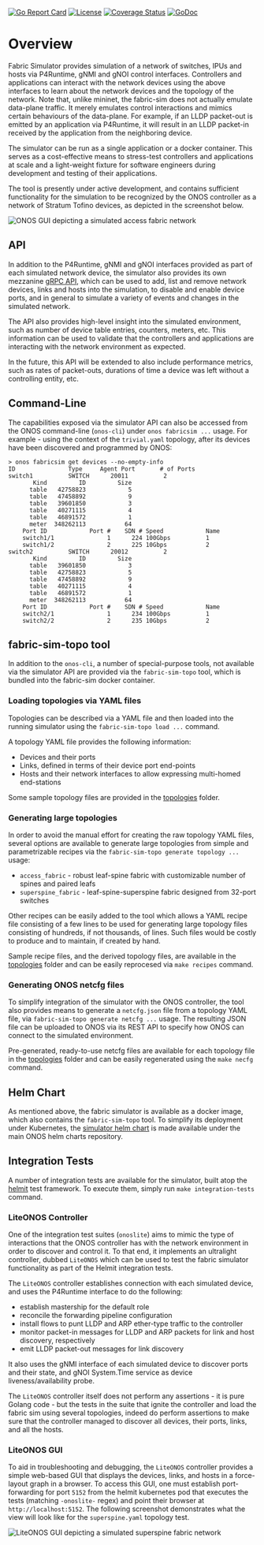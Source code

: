 <!--
SPDX-FileCopyrightText: 2022 Intel Corporation

SPDX-License-Identifier: Apache-2.0
-->
[![Go Report Card](https://goreportcard.com/badge/github.com/onosproject/fabric-sim)](https://goreportcard.com/report/github.com/onosproject/fabric-sim)
[![License](https://img.shields.io/badge/License-Apache%202.0-blue.svg)](https://github.com/gojp/goreportcard/blob/master/LICENSE)
[![Coverage Status](https://img.shields.io/coveralls/github/onosproject/fabric-sim/badge.svg)](https://coveralls.io/github/onosproject/fabric-sim?branch=master)
[![GoDoc](https://godoc.org/github.com/onosproject/fabric-sim?status.svg)](https://godoc.org/github.com/onosproject/fabric-sim)

# Overview

Fabric Simulator provides simulation of a network of switches, IPUs and hosts via P4Runtime, gNMI and 
gNOI control interfaces. Controllers and applications can interact with the network
devices using the above interfaces to learn about the network devices and the
topology of the network. Note that, unlike mininet, the fabric-sim does not actually emulate
data-plane traffic. It merely emulates control interactions and mimics certain behaviours of the
data-plane. For example, if an LLDP packet-out is emitted by an application via P4Runtime,
it will result in an LLDP packet-in received by the application from the neighboring device.

The simulator can be run as a single application or a docker container. This serves as
a cost-effective means to stress-test controllers and applications at scale and a light-weight
fixture for software engineers during development and testing of their applications.

The tool is presently under active development, and contains sufficient functionality for
the simulation to be recognized by the ONOS controller as a network of Stratum Tofino devices,
as depicted in the screenshot below.

![ONOS GUI depicting a simulated access fabric network](docs/images/onos-access-fabric.png)

## API

In addition to the P4Runtime, gNMI and gNOI interfaces provided as part of each simulated
network device, the simulator also provides its own mezzanine [gRPC API], which can be used to add,
list and remove network devices, links and hosts into the simulation, to disable and enable
device ports, and in general to simulate a variety of events and changes in the simulated network.

The API also provides high-level insight into the simulated environment, such as number of
device table entries, counters, meters, etc. This information can be used to validate that
the controllers and applications are interacting with the network environment as expected.

In the future, this API will be extended to also include performance metrics, such as rates of
packet-outs, durations of time a device was left without a controlling entity, etc.

## Command-Line

The capabilities exposed via the simulator API can also be accessed from the ONOS command-line
(`onos-cli`) under `onos fabricsim ...` usage. For example - using the context of the `trivial.yaml`
topology, after its devices have been discovered and programmed by ONOS:
```
> onos fabricsim get devices --no-empty-info
ID               Type     Agent Port       # of Ports
switch1          SWITCH      20011          2
       Kind         ID         Size
      table   42758823            5
      table   47458892            9
      table   39601850            3
      table   40271115            4
      table   46891572            1
      meter  348262113           64
    Port ID            Port #    SDN # Speed            Name
    switch1/1               1      224 100Gbps          1
    switch1/2               2      225 10Gbps           2
switch2          SWITCH      20012          2
       Kind         ID         Size
      table   39601850            3
      table   42758823            5
      table   47458892            9
      table   40271115            4
      table   46891572            1
      meter  348262113           64
    Port ID            Port #    SDN # Speed            Name
    switch2/1               1      234 100Gbps          1
    switch2/2               2      235 10Gbps           2
```


## fabric-sim-topo tool

In addition to the `onos-cli`, a number of special-purpose tools, not available via the simulator
API are provided via the `fabric-sim-topo` tool, which is bundled into the fabric-sim docker container.

### Loading topologies via YAML files

Topologies can be described via a YAML file and then loaded into the running simulator using the
`fabric-sim-topo load ...` command.

A topology YAML file provides the following information:

* Devices and their ports
* Links, defined in terms of their device port end-points
* Hosts and their network interfaces to allow expressing multi-homed end-stations

Some sample topology files are provided in the [topologies] folder.

### Generating large topologies

In order to avoid the manual effort for creating the raw topology YAML files, several options
are available to generate large topologies from simple and parametrizable recipes via the 
`fabric-sim-topo generate topology ...` usage:

* `access_fabric` - robust leaf-spine fabric with customizable number of spines and paired leafs
* `superspine_fabric` - leaf-spine-superspine fabric designed from 32-port switches

Other recipes can be easily added to the tool which allows a YAML recipe file consisting of a few
lines to be used for generating large topology files consisting of hundreds, if not thousands, of
lines. Such files would be costly to produce and to maintain, if created by hand.

Sample recipe files, and the derived topology files, are available in the [topologies] folder and 
can be easily reprocesed via `make recipes` command.

### Generating ONOS netcfg files

To simplify integration of the simulator with the ONOS controller, the tool also provides
means to generate a `netcfg.json` file from a topology YAML file, via 
`fabric-sim-topo generate netcfg ...` usage. The resulting JSON file can be uploaded
to ONOS via its REST API to specify how ONOS can connect to the simulated environment.

Pre-generated, ready-to-use netcfg files are available for each topology file in the
[topologies] folder and can be easily regenerated using the `make necfg` command.

## Helm Chart
As mentioned above, the fabric simulator is available as a docker image, which also
contains the `fabric-sim-topo` tool. To simplify its deployment under Kubernetes, 
the [simulator helm chart] is made available under the main ONOS helm charts repository.

## Integration Tests
A number of integration tests are available for the simulator, built atop the [helmit] test framework.
To execute them, simply run `make integration-tests` command.

### LiteONOS Controller
One of the integration test suites (`onoslite`) aims to mimic the type of interactions that the ONOS controller
has with the network environment in order to discover and control it. To that end, it implements an
ultralight controller, dubbed `LiteONOS` which can be used to test the fabric simulator functionality
as part of the Helmit integration tests.

The `LiteONOS` controller establishes connection with each simulated device, and uses the P4Runtime interface
to do the following:
* establish mastership for the default role
* reconcile the forwarding pipeline configuration
* install flows to punt LLDP and ARP ether-type traffic to the controller
* monitor packet-in messages for LLDP and ARP packets for link and host discovery, respectively
* emit LLDP packet-out messages for link discovery

It also uses the gNMI interface of each simulated device to discover ports and their state, and gNOI
System.Time service as device liveness/availability probe.

The `LiteONOS` controller itself does not perform any assertions - it is pure Golang code - but the
tests in the suite that ignite the controller and load the fabric sim using several topologies, 
indeed do perform assertions to make sure that the controller managed to discover all devices, their ports, 
links, and all the hosts.

### LiteONOS GUI
To aid in troubleshooting and debugging, the `LiteONOS` controller provides a simple web-based GUI
that displays the devices, links, and hosts in a force-layout graph in a browser. To access this GUI,
one must establish port-forwarding for port `5152` from the helmit kubernetes pod that executes the tests
(matching `-onoslite-` regex) and point their browser at `http://localhost:5152`. The following screenshot
demonstrates what the view will look like for the `superspine.yaml` topology test.

![LiteONOS GUI depicting a simulated superspine fabric network](docs/images/onoslite-gui-superspine.png)

[topologies]: topologies

[gRPC API]: https://github.com/onosproject/onos-api/tree/master/proto/onos/fabricsim

[simulator helm chart]: https://github.com/onosproject/onos-helm-charts/tree/master/fabric-sim

[helmit]: https://github.com/onosproject/helmit
